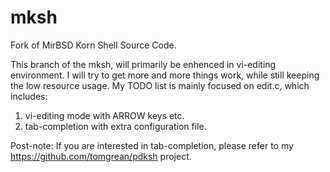 # mksh
Fork of MirBSD Korn Shell Source Code.

This branch of the mksh, will primarily be enhenced in vi-editing environment.
I will try to get more and more things work, while still keeping the low resource usage.
My TODO list is mainly focused on edit.c, which includes:

1. vi-editing mode with ARROW keys etc.
2. tab-completion with extra configuration file.

Post-note: If you are interested in tab-completion, please refer to my https://github.com/tomgrean/pdksh project.
